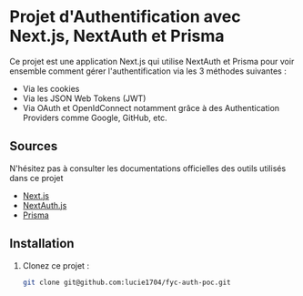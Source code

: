 # Projet d'Authentification avec Next.js, NextAuth et Prisma

Ce projet est une application Next.js qui utilise NextAuth et Prisma pour voir ensemble comment gérer l'authentification via les 3 méthodes suivantes :

- Via les cookies
- Via les JSON Web Tokens (JWT)
- Via OAuth et OpenIdConnect notamment grâce à des Authentication Providers comme Google, GitHub, etc.

## Sources

N'hésitez pas à consulter les documentations officielles des outils utilisés dans ce projet

- [Next.js](https://nextjs.org/)
- [NextAuth.js](https://next-auth.js.org/)
- [Prisma](https://www.prisma.io/)

## Installation

1. Clonez ce projet :

   ```bash
   git clone git@github.com:lucie1704/fyc-auth-poc.git
   ```
